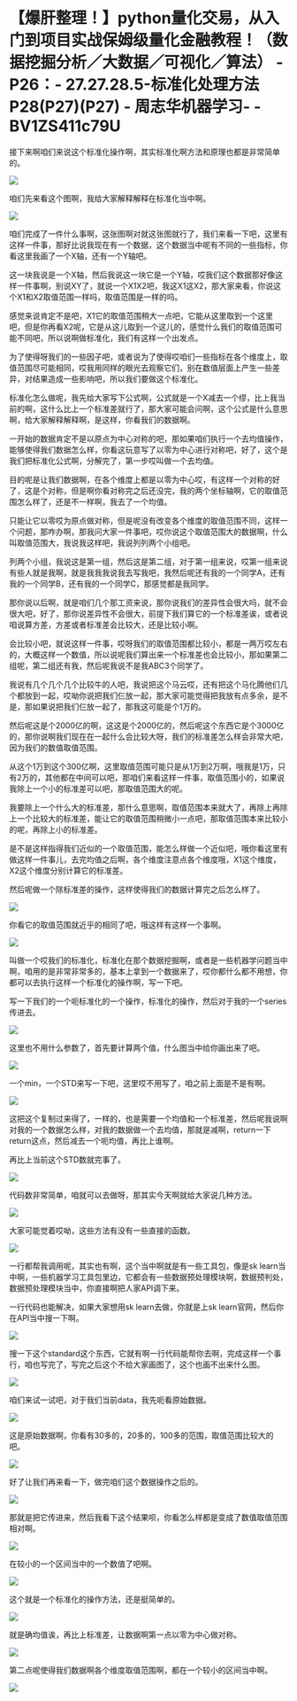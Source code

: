 # 【爆肝整理！】python量化交易，从入门到项目实战保姆级量化金融教程！（数据挖掘分析／大数据／可视化／算法） - P26：- 27.27.28.5-标准化处理方法P28(P27)(P27) - 周志华机器学习- - BV1ZS411c79U

接下来啊咱们来说这个标准化操作啊，其实标准化啊方法和原理也都是非常简单的。

![](img/2074bec8368b6c878c9b0cf115ef4fb7_1.png)

咱们先来看这个图啊，我给大家解释解释在标准化当中啊。

![](img/2074bec8368b6c878c9b0cf115ef4fb7_3.png)

咱们完成了一件什么事啊，这张图啊对就这张图就行了，我们来看一下吧，这里有这样一件事，那好比说我现在有一个数据，这个数据当中呢有不同的一些指标，你看这里我画了一个X轴，还有一个Y轴吧。

这一块我说是一个X轴，然后我说这一块它是一个Y轴，哎我们这个数据那好像这样一件事啊，别说XY了，就说一个X1X2吧，我这X1这X2，那大家来看，你说这个X1和X2取值范围一样吗，取值范围是一样的吗。

感觉来说肯定不是吧，X1它的取值范围稍大一点吧，它能从这里取到一个这里吧，但是你再看X2呢，它是从这儿取到一个这儿的，感觉什么我们的取值范围可能不同吧，所以说啊做标准化，我们有这样一个出发点。

为了使得呀我们的一些因子吧，或者说为了使得哎咱们一些指标在各个维度上，取值范围尽可能相同，哎我用同样的眼光去观察它们，别在数值层面上产生一些差异，对结果造成一些影响吧，所以我们要做这个标准化。

标准化怎么做呢，我先给大家写下公式啊，公式就是一个X减去一个缪，比上我当前的啊，这什么比上一个标准差就行了，那大家可能会问啊，这个公式是什么意思啊，给大家解释解释啊，是这样，你看我们的数据啊。

一开始的数据肯定不是以原点为中心对称的吧，那如果咱们执行一个去均值操作，能够使得我们数据怎么样，你看这玩意写了以零为中心进行对称吧，好了，这个是我们把标准化公式啊，分解完了，第一步哎叫做一个去均值。

目的呢是让我们数据啊，在各个维度上都是以零为中心哎，有这样一个对称的好了，这是个对称，但是啊你看对称完之后还没完，我的两个坐标轴啊，它的取值范围怎么样了，还是不一样啊，我去了一个均值。

只能让它以零哎为原点做对称，但是呢没有改变各个维度的取值范围不同，这样一个问题，那咋办啊，那我问大家一件事吧，哎你说这个取值范围大的数据啊，什么叫取值范围大，我说我这样吧，我说列列两个小组吧。

列两个小组，我说这是第一组，然后这是第二组，对于第一组来说，哎第一组来说有些人就是我啊，就是我我我说我去写我吧，我然后呢还有我的一个同学A，还有我的一个同学B，还有我的一个同学C，那感觉都是我同学。

那你说以后啊，就是咱们几个那工资来说，那你说我们的差异性会很大吗，就不会很大吧，好了，那你说差异性不会很大，前提下我们算它的一个标准差诶，或者说咱说算方差，方差或者标准差会比较大，还是比较小啊。

会比较小吧，就说这样一件事，哎呀我们的取值范围都比较小，都是一两万哎左右的，大概这样一个数值，所以说呢我们算出来一个标准差也会比较小，那如果第二组呢，第二组还有我，然后呢我说不是我ABC3个同学了。

我说有几个几个几个比较牛的人吧，我说把这个马云哎，还有把这个马化腾他们几个都放到一起，哎呦你说把我们仨放一起，那大家可能觉得把我放有点多余，是不是，那如果说把我们仨放一起了，那我这可能是个1万的。

然后呢这是个2000亿的啊，这这是个2000亿的，然后呢这个东西它是个3000亿的，那你说啊我们现在在一起什么会比较大呀，我们的标准差怎么样会非常大吧，因为我们的数值取值范围。

从这个1万到这个300亿啊，这里取值范围可能只是从1万到2万啊，哦我是1万，只有2万的，其他都在中间可以吧，那咱们来看这样一件事，取值范围小的，如果说我除上一个小的标准差可以吧，那取值范围大的呢。

我要除上一个什么大的标准差，那什么意思啊，取值范围本来就大了，再除上再除上一个比较大的标准差，能让它的取值范围稍微小一点吧，那取值范围本来比较小的呢，再除上小的标准差。

是不是这样指得我们近似的一个取值范围，能怎么样做一个近似吧，哦你看这里有做这样一件事儿，去完均值之后啊，各个维度注意点各个维度哦，X1这个维度，X2这个维度分别计算它的标准差。

然后呢做一个除标准差的操作，这样使得我们的数据计算完之后怎么样了。

![](img/2074bec8368b6c878c9b0cf115ef4fb7_5.png)

你看它的取值范围就近乎的相同了吧，哦这样有这样一个事啊。

![](img/2074bec8368b6c878c9b0cf115ef4fb7_7.png)

叫做一个哎我们的标准化，标准化在那个数据挖掘啊，或者是一些机器学问题当中啊，咱用的是非常非常多的，基本上拿到一个数据来了，哎你都什么都不用想，你都可以去执行这样一个标准化的操作啊，写一下吧。

写一下我们的一个呃标准化的一个操作，标准化的操作，然后对于我的一个series传进去。

![](img/2074bec8368b6c878c9b0cf115ef4fb7_9.png)

这里也不用什么参数了，首先要计算两个值，什么图当中给你画出来了吧。

![](img/2074bec8368b6c878c9b0cf115ef4fb7_11.png)

一个min，一个STD来写一下吧，这里哎不用写了，咱之前上面是不是有啊。

![](img/2074bec8368b6c878c9b0cf115ef4fb7_13.png)

这把这个复制过来得了，一样的，也是需要一个均值和一个标准差，然后呢我说啊对我的一个数据怎么样，对我的数据做一个去均值，那就是减啊，return一下return这点，然后减去一个呃均值，再比上谁啊。

再比上当前这个STD数就完事了。

![](img/2074bec8368b6c878c9b0cf115ef4fb7_15.png)

代码数非常简单，咱就可以去做呀，那其实今天啊就给大家说几种方法。

![](img/2074bec8368b6c878c9b0cf115ef4fb7_17.png)

大家可能觉着哎呦，这些方法有没有一些直接的函数。

![](img/2074bec8368b6c878c9b0cf115ef4fb7_19.png)

一行都帮我调用呢，其实也有啊，这个当中啊就是有一些工具包，像是sk learn当中啊，一些机器学习工具包里边，它都会有一些数据预处理模块啊，数据预判处，数据预处理模块当中，你直接啊把人家API调下来。

一行代码也能解决，如果大家想用sk learn去做，你就是上sk learn官网，然后你在API当中搜一下啊。



![](img/2074bec8368b6c878c9b0cf115ef4fb7_21.png)

搜一下这个standard这个东西，它就有啊一行代码能帮你去啊，完成这样一个事行，咱也写完了，写完之后这个不给大家画图了，这个也画不出来什么图。



![](img/2074bec8368b6c878c9b0cf115ef4fb7_23.png)

咱们来试一试吧，对于我们当前data，我先呃看原始数据。

![](img/2074bec8368b6c878c9b0cf115ef4fb7_25.png)

这是原始数据啊，你看有30多的，20多的，100多的范围，取值范围比较大的吧。

![](img/2074bec8368b6c878c9b0cf115ef4fb7_27.png)

好了让我们再来看一下，做完咱们这个数据操作之后的。

![](img/2074bec8368b6c878c9b0cf115ef4fb7_29.png)

那就是把它传进来，然后我看下这个结果呗，你看怎么样都是变成了数值取值范围相对啊。

![](img/2074bec8368b6c878c9b0cf115ef4fb7_31.png)

在较小的一个区间当中的一个数值了吧啊。

![](img/2074bec8368b6c878c9b0cf115ef4fb7_33.png)

这个就是一个标准化的操作方法，还是挺简单的。

![](img/2074bec8368b6c878c9b0cf115ef4fb7_35.png)

就是确均值诶，再比上标准差，让数据啊第一点以零为中心做对称。

![](img/2074bec8368b6c878c9b0cf115ef4fb7_37.png)

第二点呢使得我们数据啊各个维度取值范围啊，都在一个较小的区间当中啊。

![](img/2074bec8368b6c878c9b0cf115ef4fb7_39.png)